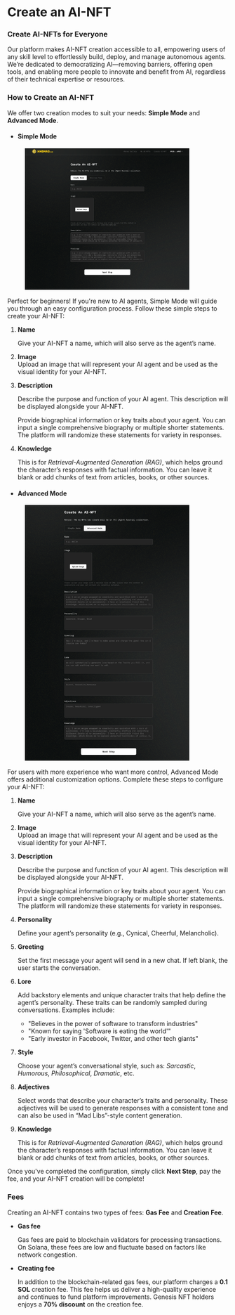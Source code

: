 # Create an AI-NFT

### Create AI-NFTs for Everyone <a href="#anyone-can-create-their-own-agents" id="anyone-can-create-their-own-agents"></a>

Our platform makes AI-NFT creation accessible to all, empowering users of any skill level to effortlessly build, deploy, and manage autonomous agents. We’re dedicated to democratizing AI—removing barriers, offering open tools, and enabling more people to innovate and benefit from AI, regardless of their technical expertise or resources.

### How to Create an AI-NFT

We offer two creation modes to suit your needs: **Simple Mode** and **Advanced Mode**.

* #### Simple Mode

<figure><img src="../../.gitbook/assets/image (4) (1).png" alt="" width="375"><figcaption></figcaption></figure>

Perfect for beginners! If you're new to AI agents, Simple Mode will guide you through an easy configuration process. Follow these simple steps to create your AI-NFT:

1.  **Name**

    Give your AI-NFT a name, which will also serve as the agent’s name.
2. **Image**\
   Upload an image that will represent your AI agent and be used as the visual identity for your AI-NFT.
3.  **Description**

    Describe the purpose and function of your AI agent. This description will be displayed alongside your AI-NFT.

    Provide biographical information or key traits about your agent. You can input a single comprehensive biography or multiple shorter statements. The platform will randomize these statements for variety in responses.
4.  **Knowledge**

    This is for _Retrieval-Augmented Generation (RAG)_, which helps ground the character’s responses with factual information. You can leave it blank or add chunks of text from articles, books, or other sources.



* #### Advanced Mode

<figure><img src="../../.gitbook/assets/image (2) (2).png" alt="" width="375"><figcaption></figcaption></figure>

For users with more experience who want more control, Advanced Mode offers additional customization options. Complete these steps to configure your AI-NFT:

1.  **Name**

    Give your AI-NFT a name, which will also serve as the agent’s name.
2. **Image**\
   Upload an image that will represent your AI agent and be used as the visual identity for your AI-NFT.
3.  **Description**

    Describe the purpose and function of your AI agent. This description will be displayed alongside your AI-NFT.

    Provide biographical information or key traits about your agent. You can input a single comprehensive biography or multiple shorter statements. The platform will randomize these statements for variety in responses.
4.  **Personality**

    Define your agent’s personality (e.g., Cynical, Cheerful, Melancholic).
5.  **Greeting**

    Set the first message your agent will send in a new chat. If left blank, the user starts the conversation.
6.  **Lore**

    Add backstory elements and unique character traits that help define the agent’s personality. These traits can be randomly sampled during conversations. Examples include:

    * "Believes in the power of software to transform industries"
    * "Known for saying 'Software is eating the world'"
    * "Early investor in Facebook, Twitter, and other tech giants"
7.  **Style**

    Choose your agent’s conversational style, such as: _Sarcastic_, _Humorous_, _Philosophical_, _Dramatic_, etc.
8.  **Adjectives**

    Select words that describe your character’s traits and personality. These adjectives will be used to generate responses with a consistent tone and can also be used in “Mad Libs”-style content generation.
9.  **Knowledge**

    This is for _Retrieval-Augmented Generation (RAG)_, which helps ground the character’s responses with factual information. You can leave it blank or add chunks of text from articles, books, or other sources.

Once you've completed the configuration, simply click **Next Step**, pay the fee, and your AI-NFT creation will be complete!

### Fees

Creating an AI-NFT contains two types of fees: **Gas Fee** and **Creation Fee**.

*   **Gas fee**

    Gas fees are paid to blockchain validators for processing transactions. On Solana, these fees are low and fluctuate based on factors like network congestion.
*   **Creating fee**

    In addition to the blockchain-related gas fees, our platform charges a **0.1 SOL** creation fee. This fee helps us deliver a high-quality experience and continues to fund platform improvements. Genesis NFT holders enjoys a **70% discount** on the creation fee.



